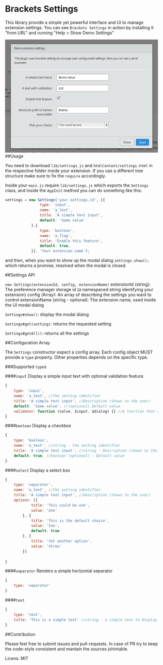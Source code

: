 Brackets Settings
==========

This library provide a simple yet powerful interface and UI to manage extension settings.
You can see `Brackets Settings` in action by installing it "from URL" and running "Help > Show Demo Settings"

![screenshot](screenshot/modal.png)
##Usage

You need to download `lib/settings.js` and `htmlContent/settings.html` in the respective folder inside your extension. If you use a different tree structure
make sure to fix the `require` accordingly.

Inside your `main.js`  require `lib/settings.js` which exports the `Settings` class, and inside the `AppInit`  method you can do something like this:

```javascript
settings = new Settings('your.settings.id', [{
                type: 'input',
                name: 'a_text',
                title: 'A simple text input',
                default: 'Some value'
            },{
                type: 'boolean',
                name: 'a_flag',
                title: 'Enable this feature',
                default: true,
            }], 'Your extension name');
```

and then, when you want to show up the modal dialog `settings.show();` which returns a promise, resolved when the modal is closed.

##Settings API

`new Settings(extensionId, config, extensionName)`
extensionId (string): The preference manager storage id (a namespaced string identifying your extension)
config (Array): An array of describing the settings you want to control
extensionName (string - optional): The extension name, used inside the UI modal dialog

`Settings#show()`: display the modal dialog

`Settings#get(setting)`: returns the requested setting

`Settings#getAll()`: returns all the settings
 
 
##Configuration Array
 
 The `Settings` constructor expect a config array. Each config object MUST provide a `type` property. Other properties depends on the specific type.
 
###Supported `type`s

####`input` 
Display a simple input text with optional validation feature.

```javascript
{
    type: 'input',
    name: 'a_text', //the setting identifier
    title: 'A simple text input', //Description (shown to the user)
    default: 'Some value', //(optional) Default value
    validator: function (value, $input, $dialog) {} //A function that can validate (and eventually modify) the input. 
}
```

####`boolean`
Display a checkbox

```javascript
{
    type: 'boolean',
    name: 'a_text', //string - the setting identifier
    title: 'A simple text input', //string - Description (shown to the user)
    default: true, //boolean (optional) - Default value
}
```

####`select`
Display a select box

```javascript
{
    type: 'separator',
    name: 'a_text', //the setting identifier
    title: 'A simple text input', //Description (shown to the user)
    options: [{
            title: 'This could be one',
            value: 'one'
        }, {
            title: 'This is the default choice',
            value: 'two',
            default: true
        }, {
            title: 'Yet another option',
            value: 'three'
        }]
    
}
```

####`separator`
Renders a simple horizontal separator

```javascript
{
    type: 'separator'
}
```

####`text`


```javascript
{
    type: 'text', 
    title: 'This is a simple text' //string - a simple text to display
}
```
 
##Contribution

Please feel free to submit issues and pull-requests. In case of PR try to keep the code-style consistent and mantain the sources jshintable.

Licens: MIT

